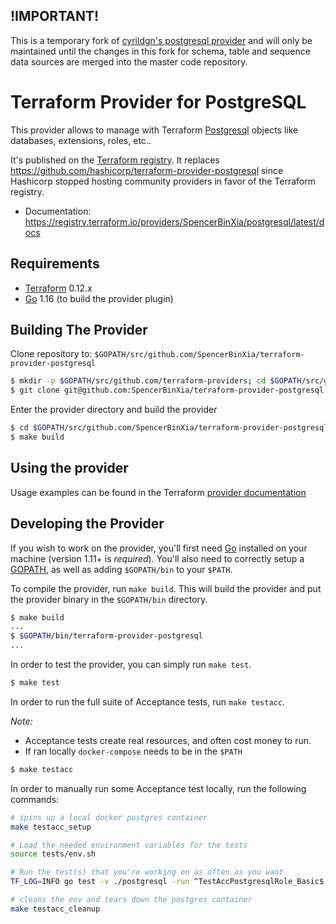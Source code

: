 ## !IMPORTANT! ##

This is a temporary fork of [cyrildgn's postgresql provider](https://registry.terraform.io/providers/cyrilgdn/postgresql/1.15.0) and will only be maintained until the changes in this fork for schema, table and sequence data sources are merged into the master code repository.

Terraform Provider for PostgreSQL
=================================

This provider allows to manage with Terraform [Postgresql](https://www.postgresql.org/) objects like databases, extensions, roles, etc..

It's published on the [Terraform registry](https://registry.terraform.io/providers/cyrilgdn/postgresql/latest/docs).
It replaces https://github.com/hashicorp/terraform-provider-postgresql since Hashicorp stopped hosting community providers in favor of the Terraform registry.

- Documentation: https://registry.terraform.io/providers/SpencerBinXia/postgresql/latest/docs

Requirements
------------

-	[Terraform](https://www.terraform.io/downloads.html) 0.12.x
-	[Go](https://golang.org/doc/install) 1.16 (to build the provider plugin)

Building The Provider
---------------------

Clone repository to: `$GOPATH/src/github.com/SpencerBinXia/terraform-provider-postgresql`

```sh
$ mkdir -p $GOPATH/src/github.com/terraform-providers; cd $GOPATH/src/github.com/terraform-providers
$ git clone git@github.com:SpencerBinXia/terraform-provider-postgresql
```

Enter the provider directory and build the provider

```sh
$ cd $GOPATH/src/github.com/SpencerBinXia/terraform-provider-postgresql
$ make build
```

Using the provider
----------------------

Usage examples can be found in the Terraform [provider documentation](https://www.terraform.io/docs/providers/postgresql/index.html)

Developing the Provider
---------------------------

If you wish to work on the provider, you'll first need [Go](http://www.golang.org) installed on your machine (version 1.11+ is *required*). You'll also need to correctly setup a [GOPATH](http://golang.org/doc/code.html#GOPATH), as well as adding `$GOPATH/bin` to your `$PATH`.

To compile the provider, run `make build`. This will build the provider and put the provider binary in the `$GOPATH/bin` directory.

```sh
$ make build
...
$ $GOPATH/bin/terraform-provider-postgresql
...
```

In order to test the provider, you can simply run `make test`.

```sh
$ make test
```

In order to run the full suite of Acceptance tests, run `make testacc`.

*Note:* 
- Acceptance tests create real resources, and often cost money to run.
- If ran locally `docker-compose` needs to be in the `$PATH`

```sh
$ make testacc
```

In order to manually run some Acceptance test locally, run the following commands:
```sh
# spins up a local docker postgres container
make testacc_setup 

# Load the needed environment variables for the tests
source tests/env.sh

# Run the test(s) that you're working on as often as you want
TF_LOG=INFO go test -v ./postgresql -run ^TestAccPostgresqlRole_Basic$

# cleans the env and tears down the postgres container
make testacc_cleanup 
```
